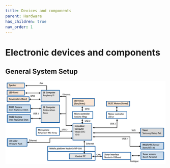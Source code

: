```yaml
---
title: Devices and components
parent: Hardware
has_children: true
nav_order: 1
---
```


# Electronic devices and components

## General System Setup
[ ![component_overview](images/components_overview.png) ](/images/components_overview.png)
